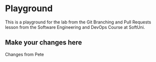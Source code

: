 # Playground
This is a playground for the lab from the Git Branching and Pull Requests lesson from the Software Engineering and DevOps Course at SoftUni.

## Make your changes here
Changes from Pete
